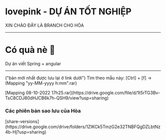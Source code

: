 # lovepink - DỰ ÁN TỐT NGHIỆP

XIN CHÀO ĐÂY LÀ BRANCH CHO HÒA
<hr>
<h1>Có quà nè 🎁</h1>
Dự án viết Spring + angular

<hr>
<p>
("bản mới nhất được lưu lại ở link dưới")
Tìm theo mẫu này: [Ctrl] + [f] -> (Mapping "yy-MM-yyyy h:mm".rar)
</p>
[Mapping 08-10-2022 17h25.rar](https://drive.google.com/file/d/1t5rTG3Bv-TsC8CDJ80dHJCB6k7h-QSH9/view?usp=sharing)

<h3>Các phiên bản sao lưu của Hòa</h3>
[share-versions](https://drive.google.com/drive/folders/1ZIKCk5TmzG2e32TNBFQgDZLbtNz4b-Hj?usp=sharing)
